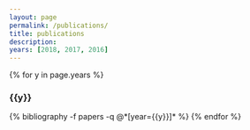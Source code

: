 ```yaml
---
layout: page
permalink: /publications/
title: publications
description: 
years: [2018, 2017, 2016]
---
```


{% for y in page.years %}
  <h3 class="year">{{y}}</h3>
  {% bibliography -f papers -q @*[year={{y}}]* %}
{% endfor %}
